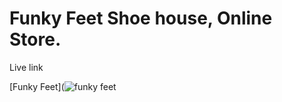 # Funky Feet Shoe house, Online Store.
 
Live link

[Funky Feet](![funky feet](https://user-images.githubusercontent.com/101793920/198887605-240f0688-4a3d-4d17-bd29-dec1e4fdd3b8.png)
